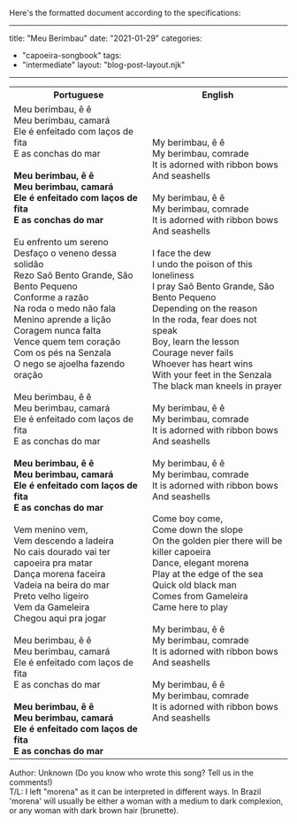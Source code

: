 Here's the formatted document according to the specifications:

---
title: "Meu Berimbau"
date: "2021-01-29"
categories: 
  - "capoeira-songbook"
tags: 
  - "intermediate"
layout: "blog-post-layout.njk"
---

<table class="capoeira-table">
    <tr class="header-row">
        <th>Portuguese</th>
        <th>English</th>
    </tr>
    <tr>
        <td>
            Meu berimbau, ê ê<br>
            Meu berimbau, camará<br>
            Ele é enfeitado com laços de fita<br>
            E as conchas do mar<br>
            <br>
            <strong>Meu berimbau, ê ê<br>
            Meu berimbau, camará<br>
            Ele é enfeitado com laços de fita<br>
            E as conchas do mar</strong><br>
            <br>
            Eu enfrento um sereno<br>
            Desfaço o veneno dessa solidão<br>
            Rezo Saõ Bento Grande, São Bento Pequeno<br>
            Conforme a razão<br>
            Na roda o medo não fala<br>
            Menino aprende a lição<br>
            Coragem nunca falta<br>
            Vence quem tem coração<br>
            Com os pés na Senzala<br>
            O nego se ajoelha fazendo oração<br>
            <br>
            Meu berimbau, ê ê<br>
            Meu berimbau, camará<br>
            Ele é enfeitado com laços de fita<br>
            E as conchas do mar<br>
            <br>
            <strong>Meu berimbau, ê ê<br>
            Meu berimbau, camará<br>
            Ele é enfeitado com laços de fita<br>
            E as conchas do mar</strong><br>
            <br>
            Vem menino vem,<br>
            Vem descendo a ladeira<br>
            No cais dourado vai ter capoeira pra matar<br>
            Dança morena faceira<br>
            Vadeia na beira do mar<br>
            Preto velho ligeiro<br>
            Vem da Gameleira<br>
            Chegou aqui pra jogar<br>
            <br>
            Meu berimbau, ê ê<br>
            Meu berimbau, camará<br>
            Ele é enfeitado com laços de fita<br>
            E as conchas do mar<br>
            <br>
            <strong>Meu berimbau, ê ê<br>
            Meu berimbau, camará<br>
            Ele é enfeitado com laços de fita<br>
            E as conchas do mar</strong>
        </td>
        <td>
            My berimbau, ê ê<br>
            My berimbau, comrade<br>
            It is adorned with ribbon bows<br>
            And seashells<br>
            <br>
            My berimbau, ê ê<br>
            My berimbau, comrade<br>
            It is adorned with ribbon bows<br>
            And seashells<br>
            <br>
            I face the dew<br>
            I undo the poison of this loneliness<br>
            I pray Saõ Bento Grande, São Bento Pequeno<br>
            Depending on the reason<br>
            In the roda, fear does not speak<br>
            Boy, learn the lesson<br>
            Courage never fails<br>
            Whoever has heart wins<br>
            With your feet in the Senzala<br>
            The black man kneels in prayer<br>
            <br>
            My berimbau, ê ê<br>
            My berimbau, comrade<br>
            It is adorned with ribbon bows<br>
            And seashells<br>
            <br>
            My berimbau, ê ê<br>
            My berimbau, comrade<br>
            It is adorned with ribbon bows<br>
            And seashells<br>
            <br>
            Come boy come,<br>
            Come down the slope<br>
            On the golden pier there will be killer capoeira<br>
            Dance, elegant morena<br>
            Play at the edge of the sea<br>
            Quick old black man<br>
            Comes from Gameleira<br>
            Came here to play<br>
            <br>
            My berimbau, ê ê<br>
            My berimbau, comrade<br>
            It is adorned with ribbon bows<br>
            And seashells<br>
            <br>
            My berimbau, ê ê<br>
            My berimbau, comrade<br>
            It is adorned with ribbon bows<br>
            And seashells
        </td>
    </tr>
</table>

<figcaption>

Author: Unknown (Do you know who wrote this song? Tell us in the comments!)  
T/L: I left "morena" as it can be interpreted in different ways. In Brazil 'morena' will usually be either a woman with a medium to dark complexion, or any woman with dark brown hair (brunette).

</figcaption>